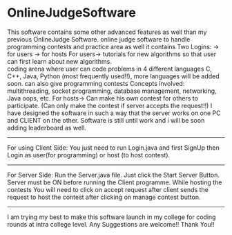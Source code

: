 # OnlineJudgeSoftware
This software contains some other advanced features as well than my previous OnlineJudge Software.
online judge software to handle programming contests and practice area as well 
it contains Two Logins:
-> for users 
-> for hosts
For users-> 
tutorials for new algorithms so that user can first learn about new algorithms.  
coding arena where user can code problems in 4 different languages C, C++, Java, Python (most frequently used!!), more 
languages will be added soon.
can also give programming contests 
Concepts involved: multithreading, socket programming, database management, networking, Java oops, etc.
For hosts->
Can make his own contest for others to participate.
(Can only make the contest if server accepts the request!!)
I have designed the software in such a way that the server works on one PC and CLIENT on the other.
Software is still until work and i will be soon adding leaderboard as well.

----------------------------------------------------------------------------------------------

For using Client Side:
You just need to run Login.java and first SignUp then Login as user(for programming) or host (to host contest).

----------------------------------------------------------------------------------------------

For Server Side:
Run the Server.java file.
Just click the Start Server Button.
Server must be ON before running the Client programme.
While hosting the contests You will need to click on accept request after client sends the request to host 
the contest after clicking on manage contest button.

-----------------------------------------------------------------------------------------------

I am trying my best to make this software launch in my college for coding rounds at intra college level.
Any Suggestions are welcome!!
Thank You!!
